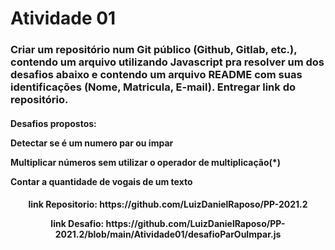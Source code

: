 # Atividade 01
<h3>
Criar um repositório num Git público (Github, Gitlab, etc.), contendo um arquivo utilizando Javascript pra resolver um dos desafios abaixo e contendo um arquivo README com suas identificações (Nome, Matricula, E-mail). Entregar link do repositório.</p>
</h3>
<h4>
Desafios propostos: </p>
Detectar se é um numero par ou impar</p>
Multiplicar números sem utilizar o operador de multiplicação(*)</p>
Contar a quantidade de vogais de um texto
</h4>
<h4 align = "center">
link Repositorio: https://github.com/LuizDanielRaposo/PP-2021.2 </p>
link Desafio: https://github.com/LuizDanielRaposo/PP-2021.2/blob/main/Atividade01/desafioParOuImpar.js
</h4>
